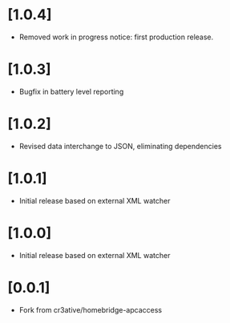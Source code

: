 # [1.0.4]

- Removed work in progress notice: first production release.

# [1.0.3]

- Bugfix in battery level reporting

# [1.0.2]

- Revised data interchange to JSON, eliminating dependencies

# [1.0.1]

- Initial release based on external XML watcher

# [1.0.0]

- Initial release based on external XML watcher

# [0.0.1]

- Fork from cr3ative/homebridge-apcaccess
